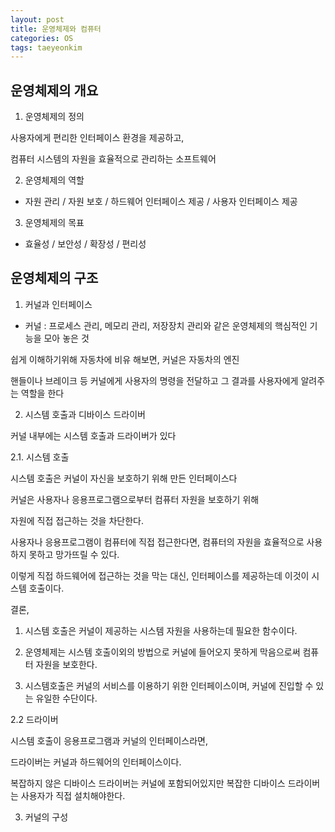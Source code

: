 ```yaml
---
layout: post
title: 운영체제와 컴퓨터
categories: OS
tags: taeyeonkim
---
```


## 운영체제의 개요

1. 운영체제의 정의 

사용자에게 편리한 인터페이스 환경을 제공하고,

컴퓨터 시스템의 자원을 효율적으로 관리하는 소프트웨어

2. 운영체제의 역할

- 자원 관리 / 자원 보호 / 하드웨어 인터페이스 제공 / 사용자 인터페이스 제공

3. 운영체제의 목표

- 효율성 / 보안성 / 확장성 / 편리성

## 운영체제의 구조

1. 커널과 인터페이스

- 커널 : 프로세스 관리, 메모리 관리, 저장장치 관리와 같은 운영체제의 핵심적인 기능을 모아 놓은 것

쉽게 이해하기위해 자동차에 비유 해보면, 커널은 자동차의 엔진

핸들이나 브레이크 등 커널에게 사용자의 명령을 전달하고 그 결과를 사용자에게 알려주는 역할을 한다

2. 시스템 호출과 디바이스 드라이버

커널 내부에는 시스템 호출과 드라이버가 있다

2.1. 시스템 호출

시스템 호출은 커널이 자신을 보호하기 위해 만든 인터페이스다

커널은 사용자나 응용프로그램으로부터 컴퓨터 자원을 보호하기 위해 

자원에 직접 접근하는 것을 차단한다.

사용자나 응용프로그램이 컴퓨터에 직접 접근한다면, 컴퓨터의 자원을 효율적으로 사용하지 못하고 망가뜨릴 수 있다.

이렇게 직접 하드웨어에 접근하는 것을 막는 대신, 인터페이스를 제공하는데 이것이 시스템 호출이다.

결론, 

1. 시스템 호출은 커널이 제공하는 시스템 자원을 사용하는데 필요한 함수이다.

2. 운영체제는 시스템 호출이외의 방법으로 커널에 들어오지 못하게 막음으로써 컴퓨터 자원을 보호한다.

3. 시스템호출은 커널의 서비스를 이용하기 위한 인터페이스이며, 커널에 진입할 수 있는 유일한 수단이다.

2.2 드라이버

시스템 호출이 응용프로그램과 커널의 인터페이스라면,

드라이버는 커널과 하드웨어의 인터페이스이다.

복잡하지 않은 디바이스 드라이버는 커널에 포함되어있지만 복잡한 디바이스 드라이버는 사용자가 직접 설치해야한다.

3. 커널의 구성




